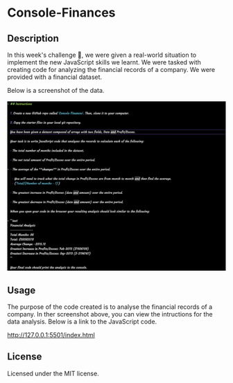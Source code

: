 # Console-Finances

## Description

In this week's challenge :star_struck:, we were given a real-world situation to implement the new JavaScript skills we learnt. We were tasked with creating code for analyzing the financial records of a company. We were provided with a financial dataset.

Below is a screenshot of the data.
<br>
<br>
![Screenshot of instructions and data provided to analyse](./images/instructions.jpg)

## Usage

The purpose of the code created is to analyse the financial records of a company. In ther screenshot above, you can view the intructions for the data analysis. Below is a link to the JavaScript code.

http://127.0.0.1:5501/index.html

## License

Licensed under the MIT license.
